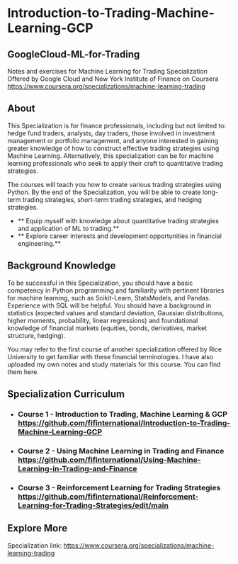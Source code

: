 # Introduction-to-Trading-Machine-Learning-GCP
## GoogleCloud-ML-for-Trading
Notes and exercises for Machine Learning for Trading Specialization Offered by Google Cloud and New York Institute of Finance on Coursera https://www.coursera.org/specializations/machine-learning-trading

## About
This Specialization is for finance professionals, including but not limited to: hedge fund traders, analysts, day traders, those involved in investment management or portfolio management, and anyone interested in gaining greater knowledge of how to construct effective trading strategies using Machine Learning. Alternatively, this specialization can be for machine learning professionals who seek to apply their craft to quantitative trading strategies.

The courses will teach you how to create various trading strategies using Python. By the end of the Specialization, you will be able to create long-term trading strategies, short-term trading strategies, and hedging strategies.

+ ** Equip myself with knowledge about quantitative trading strategies and application of ML to trading.**
+ ** Explore career interests and development opportunities in financial engineering.**

## Background Knowledge
To be successful in this Specialization, you should have a basic competency in Python programming and familiarity with pertinent libraries for machine learning, such as Scikit-Learn, StatsModels, and Pandas. Experience with SQL will be helpful. You should have a background in statistics (expected values and standard deviation, Gaussian distributions, higher moments, probability, linear regressions) and foundational knowledge of financial markets (equities, bonds, derivatives, market structure, hedging).

You may refer to the first course of another specialization offered by Rice University to get familiar with these financial terminologies. I have also uploaded my own notes and study materials for this course. You can find them here.

## Specialization Curriculum
+ ### Course 1 - Introduction to Trading, Machine Learning & GCP https://github.com/fifinternational/Introduction-to-Trading-Machine-Learning-GCP ###
+ ### Course 2 - Using Machine Learning in Trading and Finance https://github.com/fifinternational/Using-Machine-Learning-in-Trading-and-Finance ###
+ ### Course 3 - Reinforcement Learning for Trading Strategies https://github.com/fifinternational/Reinforcement-Learning-for-Trading-Strategies/edit/main ###
  
## Explore More
Specialization link: https://www.coursera.org/specializations/machine-learning-trading
